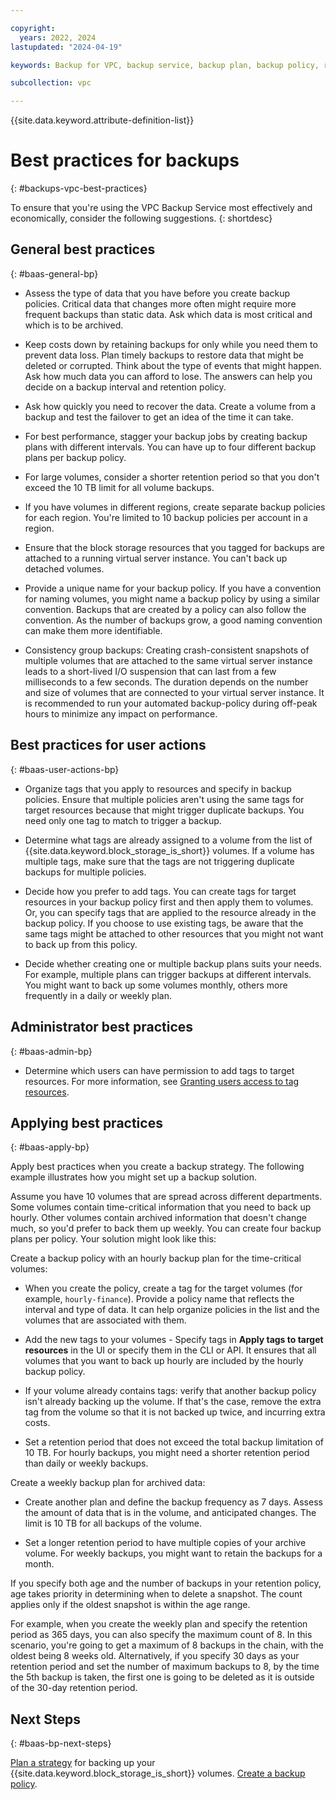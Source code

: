 ```yaml
---

copyright:
  years: 2022, 2024
lastupdated: "2024-04-19"

keywords: Backup for VPC, backup service, backup plan, backup policy, restore, restore volume, restore data

subcollection: vpc

---
```


{{site.data.keyword.attribute-definition-list}}

# Best practices for backups
{: #backups-vpc-best-practices}

To ensure that you're using the VPC Backup Service most effectively and economically, consider the following suggestions.
{: shortdesc}

## General best practices
{: #baas-general-bp}

* Assess the type of data that you have before you create backup policies. Critical data that changes more often might require more frequent backups than static data. Ask which data is most critical and which is to be archived.

* Keep costs down by retaining backups for only while you need them to prevent data loss. Plan timely backups to restore data that might be deleted or corrupted. Think about the type of events that might happen. Ask how much data you can afford to lose. The answers can help you decide on a backup interval and retention policy.

* Ask how quickly you need to recover the data. Create a volume from a backup and test the failover to get an idea of the time it can take.

* For best performance, stagger your backup jobs by creating backup plans with different intervals. You can have up to four different backup plans per backup policy.

* For large volumes, consider a shorter retention period so that you don't exceed the 10 TB limit for all volume backups.

* If you have volumes in different regions, create separate backup policies for each region. You're limited to 10 backup policies per account in a region.

* Ensure that the block storage resources that you tagged for backups are attached to a running virtual server instance. You can't back up detached volumes.

* Provide a unique name for your backup policy. If you have a convention for naming volumes, you might name a backup policy by using a similar convention. Backups that are created by a policy can also follow the convention. As the number of backups grow, a good naming convention can make them more identifiable.

* Consistency group backups: Creating crash-consistent snapshots of multiple volumes that are attached to the same virtual server instance leads to a short-lived I/O suspension that can last from a few milliseconds to a few seconds. The duration depends on the number and size of volumes that are connected to your virtual server instance. It is recommended to run your automated backup-policy during off-peak hours to minimize any impact on performance.

## Best practices for user actions
{: #baas-user-actions-bp}

* Organize tags that you apply to resources and specify in backup policies. Ensure that multiple policies aren't using the same tags for target resources because that might trigger duplicate backups. You need only one tag to match to trigger a backup.

* Determine what tags are already assigned to a volume from the list of {{site.data.keyword.block_storage_is_short}} volumes. If a volume has multiple tags, make sure that the tags are not triggering duplicate backups for multiple policies.

* Decide how you prefer to add tags. You can create tags for target resources in your backup policy first and then apply them to volumes. Or, you can specify tags that are applied to the resource already in the backup policy. If you choose to use existing tags, be aware that the same tags might be attached to other resources that you might not want to back up from this policy.

* Decide whether creating one or multiple backup plans suits your needs. For example, multiple plans can trigger backups at different intervals. You might want to back up some volumes monthly, others more frequently in a daily or weekly plan.

## Administrator best practices
{: #baas-admin-bp}

* Determine which users can have permission to add tags to target resources. For more information, see [Granting users access to tag resources](/docs/account?topic=account-access).

## Applying best practices
{: #baas-apply-bp}

Apply best practices when you create a backup strategy. The following example illustrates how you might set up a backup solution.

Assume you have 10 volumes that are spread across different departments. Some volumes contain time-critical information that you need to back up hourly. Other volumes contain archived information that doesn't change much, so you'd prefer to back them up weekly. You can create four backup plans per policy. Your solution might look like this:

Create a backup policy with an hourly backup plan for the time-critical volumes:

* When you create the policy, create a tag for the target volumes (for example, `hourly-finance`). Provide a policy name that reflects the interval and type of data. It can help organize policies in the list and the volumes that are associated with them.

* Add the new tags to your volumes - Specify tags in **Apply tags to target resources** in the UI or specify them in the CLI or API. It ensures that all volumes that you want to back up hourly are included by the hourly backup policy.

* If your volume already contains tags: verify that another backup policy isn't already backing up the volume. If that's the case, remove the extra tag from the volume so that it is not backed up twice, and incurring extra costs.

* Set a retention period that does not exceed the total backup limitation of 10 TB. For hourly backups, you might need a shorter retention period than daily or weekly backups.

Create a weekly backup plan for archived data:

* Create another plan and define the backup frequency as 7 days. Assess the amount of data that is in the volume, and anticipated changes. The limit is 10 TB for all backups of the volume.

* Set a longer retention period to have multiple copies of your archive volume. For weekly backups, you might want to retain the backups for a month.

If you specify both age and the number of backups in your retention policy, age takes priority in determining when to delete a snapshot. The count applies only if the oldest snapshot is within the age range.

For example, when you create the weekly plan and specify the retention period as 365 days, you can also specify the maximum count of 8. In this scenario, you're going to get a maximum of 8 backups in the chain, with the oldest being 8 weeks old. Alternatively, if you specify 30 days as your retention period and set the number of maximum backups to 8, by the time the 5th backup is taken, the first one is going to be deleted as it is outside of the 30-day retention period.

## Next Steps
{: #baas-bp-next-steps}

[Plan a strategy](/docs/vpc?topic=vpc-backups-vpc-planning) for backing up your {{site.data.keyword.block_storage_is_short}} volumes.
[Create a backup policy](/docs/vpc?topic=vpc-create-backup-policy-and-plan).
